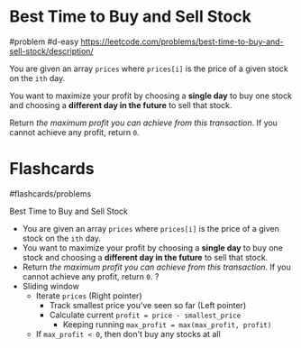 # Best Time to Buy and Sell Stock
#problem #d-easy 
https://leetcode.com/problems/best-time-to-buy-and-sell-stock/description/

You are given an array `prices` where `prices[i]` is the price of a given stock on the `ith` day.

You want to maximize your profit by choosing a **single day** to buy one stock and choosing a **different day in the future** to sell that stock.

Return _the maximum profit you can achieve from this transaction_. If you cannot achieve any profit, return `0`.

# Flashcards
#flashcards/problems 

Best Time to Buy and Sell Stock
- You are given an array `prices` where `prices[i]` is the price of a given stock on the `ith` day.
- You want to maximize your profit by choosing a **single day** to buy one stock and choosing a **different day in the future** to sell that stock.
- Return _the maximum profit you can achieve from this transaction_. If you cannot achieve any profit, return `0`.
?
- Sliding window
	- Iterate `prices` (Right pointer)
		- Track smallest price you've seen so far (Left pointer)
		- Calculate current `profit = price - smallest_price`
			- Keeping running `max_profit = max(max_profit, profit)`
	- If `max_profit < 0`, then don't buy any stocks at all
<!--SR:!2025-03-05,23,250-->